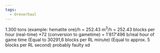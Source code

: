 ```yaml
---
tags:
  - Oreverhaul
---
```


1.300 tons (example: hematite ore)/h
= 252.43 m<sup>3</sup>/h = 252.43 blocks per hour (real-time)
\*72 (conversion to gametime) = 1'817'496 b/real hour of game time 
	(Equal to 30291,6 blocks per RL minute)
	(Equal to approx. 5 blocks per RL second)
probably faulty xd 
